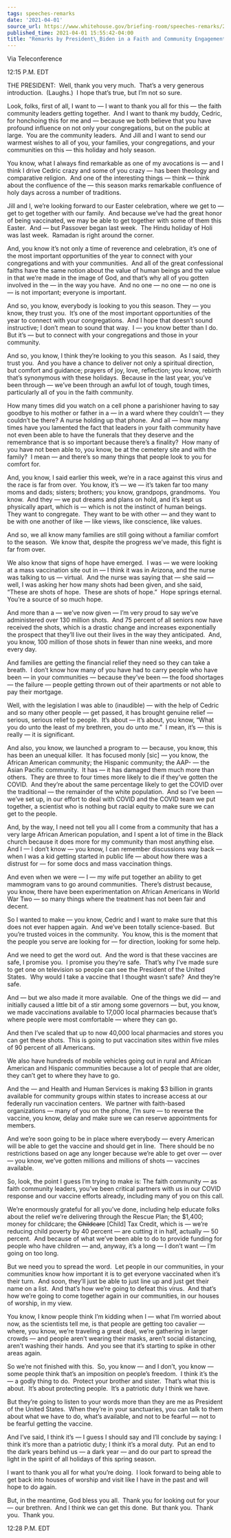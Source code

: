 ```yaml
---
tags: speeches-remarks
date: '2021-04-01'
source_url: https://www.whitehouse.gov/briefing-room/speeches-remarks/2021/04/01/remarks-by-president-biden-in-a-faith-and-community-engagement-call/
published_time: 2021-04-01 15:55:42-04:00
title: "Remarks by President\_Biden in a Faith and Community Engagement\_Call"
---
```

 
Via Teleconference

12:15 P.M. EDT  
  
THE PRESIDENT:  Well, thank you very much.  That’s a very generous
introduction.  (Laughs.)  I hope that’s true, but I’m not so sure.  
  
Look, folks, first of all, I want to — I want to thank you all for this
— the faith community leaders getting together.  And I want to thank my
buddy, Cedric, for honchoing this for me and — because we both believe
that you have profound influence on not only your congregations, but on
the public at large.  You are the community leaders.  And Jill and I
want to send our warmest wishes to all of you, your families, your
congregations, and your communities on this — this holiday and holy
season.  
  
You know, what I always find remarkable as one of my avocations is — and
I think I drive Cedric crazy and some of you crazy — has been theology
and comparative religion.  And one of the interesting things — think —
think about the confluence of the — this season marks remarkable
confluence of holy days across a number of traditions.   
  
Jill and I, we’re looking forward to our Easter celebration, where we
get to — get to get together with our family.  And because we’ve had the
great honor of being vaccinated, we may be able to get together with
some of them this Easter.  And — but Passover began last week.  The
Hindu holiday of Holi was last week.  Ramadan is right around the
corner.   
  
And, you know it’s not only a time of reverence and celebration, it’s
one of the most important opportunities of the year to connect with your
congregations and with your communities.  And all of the great
confessional faiths have the same notion about the value of human beings
and the value in that we’re made in the image of God, and that’s why all
of you gotten involved in the — in the way you have.  And no one — no
one — no one is — is not important; everyone is important.  
  
And so, you know, everybody is looking to you this season. They — you
know, they trust you.  It’s one of the most important opportunities of
the year to connect with your congregations.  And I hope that doesn’t
sound instructive; I don’t mean to sound that way.  I — you know better
than I do. But it’s — but to connect with your congregations and those
in your community.  
  
And so, you know, I think they’re looking to you this season.  As I
said, they trust you.  And you have a chance to deliver not only a
spiritual direction, but comfort and guidance; prayers of joy, love,
reflection; you know, rebirth that’s synonymous with these holidays. 
Because in the last year, you’ve been through — we’ve been through an
awful lot of tough, tough times, particularly all of you in the faith
community.   
  
How many times did you watch on a cell phone a parishioner having to say
goodbye to his mother or father in a — in a ward where they couldn’t —
they couldn’t be there? A nurse holding up that phone.  And all — how
many times have you lamented the fact that leaders in your faith
community have not even been able to have the funerals that they deserve
and the remembrance that is so important because there’s a finality? 
How many of you have not been able to, you know, be at the cemetery site
and with the family?  I mean — and there’s so many things that people
look to you for comfort for.  
  
And, you know, I said earlier this week, we’re in a race against this
virus and the race is far from over.  You know, it’s — we — it’s taken
far too many moms and dads; sisters; brothers; you know, grandpops,
grandmoms.  You know.  And they — we put dreams and plans on hold, and
it’s kept us physically apart, which is — which is not the instinct of
human beings.  They want to congregate.  They want to be with other —
and they want to be with one another of like — like views, like
conscience, like values.   
  
And so, we all know many families are still going without a familiar
comfort to the season.  We know that, despite the progress we’ve made,
this fight is far from over.   
  
We also know that signs of hope have emerged.  I was — we were looking
at a mass vaccination site out in — I think it was in Arizona, and the
nurse was talking to us — virtual.  And the nurse was saying that — she
said — well, I was asking her how many shots had been given, and she
said, “These are shots of hope.  These are shots of hope.”  Hope springs
eternal.  You’re a source of so much hope.  
  
And more than a — we’ve now given — I’m very proud to say we’ve
administered over 130 million shots.  And 75 percent of all seniors now
have received the shots, which is a drastic change and increases
exponentially the prospect that they’ll live out their lives in the way
they anticipated.  And, you know, 100 million of those shots in fewer
than nine weeks, and more every day.   
  
And families are getting the financial relief they need so they can take
a breath.  I don’t know how many of you have had to carry people who
have been — in your communities — because they’ve been — the food
shortages — the failure — people getting thrown out of their apartments
or not able to pay their mortgage.   
  
Well, with the legislation I was able to (inaudible) — with the help of
Cedric and so many other people — get passed, it has brought genuine
relief — serious, serious relief to people.  It’s about — it’s about,
you know, “What you do unto the least of my brethren, you do unto me.” 
I mean, it’s — this is really — it is significant.    
  
And also, you know, we launched a program to — because, you know, this
has been an unequal killer.  It has focused monly \[sic\] — you know,
the African American community; the Hispanic community; the AAP- — the
Asian Pacific community.  It has — it has damaged them much more than
others.  They are three to four times more likely to die if they’ve
gotten the COVID.  And they’re about the same percentage likely to get
the COVID over the traditional — the remainder of the white population. 
And so I’ve been — we’ve set up, in our effort to deal with COVID and
the COVID team we put together, a scientist who is nothing but racial
equity to make sure we can get to the people.  
  
And, by the way, I need not tell you all I come from a community that
has a very large African American population, and I spent a lot of time
in the Black church because it does more for my community than most
anything else.  And I — I don’t know — you know, I can remember
discussions way back — when I was a kid getting started in public life —
about how there was a distrust for — for some docs and mass vaccination
things. 

And even when we were — I — my wife put together an ability to get
mammogram vans to go around communities.  There’s distrust because, you
know, there have been experimentation on African Americans in World War
Two — so many things where the treatment has not been fair and
decent.   
  
So I wanted to make — you know, Cedric and I want to make sure that this
does not ever happen again.  And we’ve been totally science-based.  But
you’re trusted voices in the community.  You know, this is the moment
that the people you serve are looking for — for direction, looking for
some help.  
  
And we need to get the word out.  And the word is that these vaccines
are safe, I promise you.  I promise you they’re safe.  That’s why I’ve
made sure to get one on television so people can see the President of
the United States.  Why would I take a vaccine that I thought wasn’t
safe?  And they’re safe.  
  
And — but we also made it more available.  One of the things we did —
and initially caused a little bit of a stir among some governors — but,
you know, we made vaccinations available to 17,000 local pharmacies
because that’s where people were most comfortable — where they can
go.   
  
And then I’ve scaled that up to now 40,000 local pharmacies and stores
you can get these shots.  This is going to put vaccination sites within
five miles of 90 percent of all Americans.   
  
We also have hundreds of mobile vehicles going out in rural and African
American and Hispanic communities because a lot of people that are
older, they can’t get to where they have to go.   
  
And the — and Health and Human Services is making $3 billion in grants
available for community groups within states to increase access at our
federally run vaccination centers.  We partner with faith-based
organizations — many of you on the phone, I’m sure — to reverse the
vaccine, you know, delay and make sure we can reserve appointments for
members.   
  
And we’re soon going to be in place where everybody — every American
will be able to get the vaccine and should get in line.  There should be
no restrictions based on age any longer because we’re able to get over —
over — you know, we’ve gotten millions and millions of shots — vaccines
available.   
  
So, look, the point I guess I’m trying to make is: The faith community —
as faith community leaders, you’ve been critical partners with us in our
COVID response and our vaccine efforts already, including many of you on
this call.  
  
We’re enormously grateful for all you’ve done, including help educate
folks about the relief we’re delivering through the Rescue Plan; the
$1,400; money for childcare; the <s>Childcare</s> \[Child\] Tax Credit,
which is — we’re reducing child poverty by 40 percent — are cutting it
in half, actually — 50 percent.  And because of what we’ve been able to
do to provide funding for people who have children — and, anyway, it’s a
long — I don’t want — I’m going on too long.   
  
But we need you to spread the word.  Let people in our communities, in
your communities know how important it is to get everyone vaccinated
when it’s their turn.  And soon, they’ll just be able to just line up
and just get their name on a list.  And that’s how we’re going to defeat
this virus.  And that’s how we’re going to come together again in our
communities, in our houses of worship, in my view.   
  
You know, I know people think I’m kidding when I — what I’m worried
about now, as the scientists tell me, is that people are getting too
cavalier — where, you know, we’re traveling a great deal, we’re
gathering in larger crowds — and people aren’t wearing their masks,
aren’t social distancing, aren’t washing their hands.  And you see that
it’s starting to spike in other areas again.   
  
So we’re not finished with this.  So, you know — and I don’t, you know —
some people think that’s an imposition on people’s freedom.  I think
it’s the — a godly thing to do.  Protect your brother and sister. 
That’s what this is about.  It’s about protecting people.  It’s a
patriotic duty I think we have.  
  
But they’re going to listen to your words more than they are me as
President of the United States.  When they’re in your sanctuaries, you
can talk to them about what we have to do, what’s available, and not to
be fearful — not to be fearful getting the vaccine.   
  
And I’ve said, I think it’s — I guess I should say and I’ll conclude by
saying: I think it’s more than a patriotic duty; I think it’s a moral
duty.  Put an end to the dark years behind us — a dark year — and do our
part to spread the light in the spirit of all holidays of this spring
season.   
  
I want to thank you all for what you’re doing.  I look forward to being
able to get back into houses of worship and visit like I have in the
past and will hope to do again.   
  
But, in the meantime, God bless you all.  Thank you for looking out for
your — our brethren.  And I think we can get this done.  But thank you. 
Thank you.  Thank you.  
  
12:28 P.M. EDT
